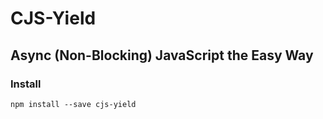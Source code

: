 CJS-Yield
===

Async (Non-Blocking) JavaScript the Easy Way
---

### Install

`npm install --save cjs-yield`

